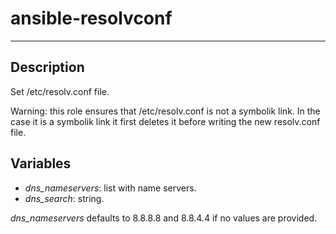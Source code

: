 # ansible-resolvconf
* * *

## Description

Set /etc/resolv.conf file.

Warning: this role ensures that /etc/resolv.conf is not a symbolik link. In the case it is a symbolik link it first deletes it before writing the new resolv.conf file.

## Variables

- _dns_nameservers_: list with name servers.
- _dns_search_: string.

_dns_nameservers_ defaults to 8.8.8.8 and 8.8.4.4 if no values are provided.
